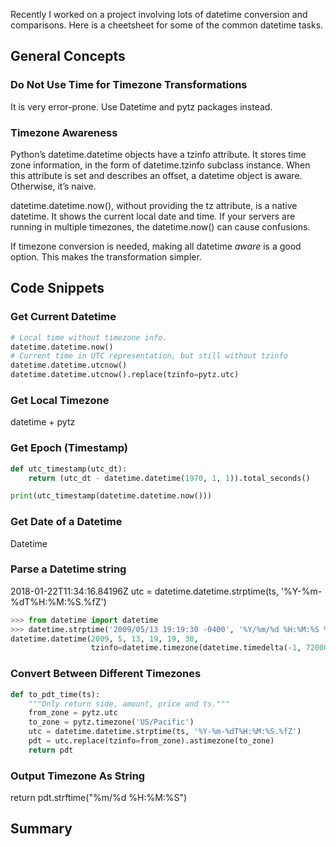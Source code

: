 Recently I worked on a project involving lots of datetime conversion and comparisons. Here is a cheetsheet for some of the common datetime tasks.

## General Concepts

### Do Not Use Time for Timezone Transformations
It is very error-prone. Use Datetime and pytz packages instead.

### Timezone Awareness
Python’s datetime.datetime objects have a tzinfo attribute. It stores time zone information, in the form of datetime.tzinfo subclass instance. When this attribute is set and describes an offset, a datetime object is aware. Otherwise, it’s naive.

datetime.datetime.now(), without providing the tz attribute, is a native datetime. It shows the current local date and time. If your servers are running in multiple timezones, the datetime.now() can cause confusions.

If timezone conversion is needed, making all datetime *aware* is a good option. This makes the transformation simpler.

## Code Snippets
### Get Current Datetime

```python
# Local time without timezone info.
datetime.datetime.now()
# Current time in UTC representation, but still without tzinfo
datetime.datetime.utcnow()
datetime.datetime.utcnow().replace(tzinfo=pytz.utc)
```

### Get Local Timezone
datetime + pytz

### Get Epoch (Timestamp)

```python
def utc_timestamp(utc_dt):
    return (utc_dt - datetime.datetime(1970, 1, 1)).total_seconds()

print(utc_timestamp(datetime.datetime.now()))
```

### Get Date of a Datetime

Datetime

### Parse a Datetime string
2018-01-22T11:34:16.84196Z
utc = datetime.datetime.strptime(ts, '%Y-%m-%dT%H:%M:%S.%fZ')

```python
>>> from datetime import datetime
>>> datetime.strptime('2009/05/13 19:19:30 -0400', '%Y/%m/%d %H:%M:%S %z')
datetime.datetime(2009, 5, 13, 19, 19, 30,
                  tzinfo=datetime.timezone(datetime.timedelta(-1, 72000)))
```

### Convert Between Different Timezones
```python
def to_pdt_time(ts):
    """Only return side, amount, price and ts."""
    from_zone = pytz.utc
    to_zone = pytz.timezone('US/Pacific')
    utc = datetime.datetime.strptime(ts, '%Y-%m-%dT%H:%M:%S.%fZ')
    pdt = utc.replace(tzinfo=from_zone).astimezone(to_zone)
    return pdt
```

### Output Timezone As String
return pdt.strftime("%m/%d %H:%M:%S")

## Summary
